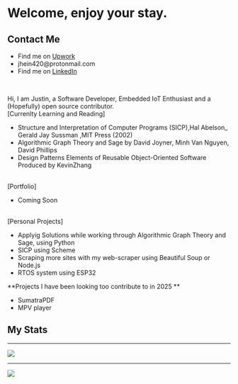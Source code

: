 <h1> Welcome, enjoy your stay. </h1>
<h2> Contact Me </h2>
<div>
  <p>
    <ul>
      <li>Find me on <a href ="https://www.upwork.com/freelancers/~016268a23082c944f8" > Upwork </a> </li>
      <li>jhein420@protonmail.com</li>
      <li>Find me on <a href ="https://www.linkedin.com/" >  LinkedIn</a> </li>
  </ul>
  </p>
 </div> 
 <br/>
 <div>
   <p>
     Hi, I am Justin, a Software Developer, Embedded IoT Enthusiast and a (Hopefully) open source contributor.
     <br>
     [Currenlty Learning and Reading]
     <ul>
       <li>Structure and Interpretation of Computer Programs (SICP),Hal Abelson_ Gerald Jay Sussman ,MIT Press (2002)</li>
       <li>Algorithmic Graph Theory and Sage by David Joyner, Minh Van Nguyen, David Phillips</li>
       <li>Design Patterns Elements of Reusable Object-Oriented Software Produced by KevinZhang</li>
     </ul>
     <br/>
     [Portfolio]
     <ul><li>Coming Soon</li></ul>
     <br/>
     [Personal Projects]
     <ul><li>Applyig Solutions while working through Algorithmic Graph Theory and Sage, using Python</li>
         <li>SICP using Scheme </li>
         <li>Scraping more sites with my web-scraper using Beautiful Soup or Node.js</li>
         <li>RTOS system using ESP32</li>
     </ul>
   </p>
       **Projects I have been looking too contribute to in 2025 **
       <ul>
         <li>SumatraPDF </li>
         <li> MPV player </li>
       </ul>
         
   </p>
 </div>
<div>
  <h2>My Stats</h2>
  <hr>
    <img align="center" src="https://github-readme-stats.vercel.app/api/?username=jhein420" />
</div>
<div>
  <hr>
    <img align="center" src="https://github-readme-stats.vercel.app/api/top-langs/?username=jhein420" />
</div> 
<!--

**jhein420/jhein420** is a ✨ _special_ ✨ repository because its `README.md` (this file) appears on your GitHub profile.

![](https://img.shields.io/badge/<WORD_ON_LEFT>-<WORD_ON_RIGHT>-informational?style=flat&logo=<LOGO_NAME>&logoColor=white&color=2bbc8a)

-->

